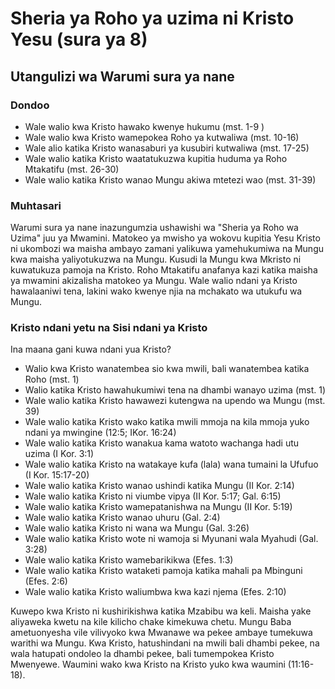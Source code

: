 # Sheria ya Roho ya uzima ni Kristo Yesu (sura ya 8)

## Utangulizi wa Warumi sura ya nane

### Dondoo

* Wale walio kwa Kristo hawako kwenye hukumu (mst. 1-9 )
* Wale walio kwa Kristo wamepokea Roho ya kutwaliwa (mst. 10-16)
* Wale alio katika Kristo wanasaburi ya kusubiri kutwaliwa (mst. 17-25)
* Wale walio katika Kristo waatatukuzwa kupitia huduma ya Roho Mtakatifu (mst. 26-30)
* Wale walio katika Kristo wanao Mungu akiwa mtetezi wao (mst. 31-39)

### Muhtasari

Warumi sura ya nane inazungumzia ushawishi wa "Sheria ya Roho wa Uzima" juu ya Mwamini. Matokeo ya mwisho ya wokovu kupitia Yesu Kristo ni ukombozi wa maisha ambayo zamani yalikuwa yamehukumiwa na Mungu kwa maisha yaliyotukuzwa na Mungu. Kusudi la Mungu kwa Mkristo ni kuwatukuza pamoja na Kristo. Roho Mtakatifu anafanya kazi katika maisha ya mwamini akizalisha matokeo ya Mungu. Wale walio ndani ya Kristo hawalaaniwi tena, lakini wako kwenye njia na mchakato wa utukufu wa Mungu.

### Kristo ndani yetu na Sisi ndani ya Kristo

Ina maana gani kuwa ndani yua Kristo?

* Walio kwa Kristo wanatembea sio kwa mwili, bali wanatembea katika Roho (mst. 1)
* Walio katika Kristo hawahukumiwi tena na dhambi wanayo uzima (mst. 1)
* Wale walio katika Kristo hawawezi kutengwa na upendo wa Mungu (mst. 39)
* Wale walio katika Kristo wako katika mwili mmoja na kila mmoja yuko ndani ya mwingine (12:5; IKor. 16:24)
* Wale walio katika Kristo wanakua kama watoto wachanga hadi utu uzima (I Kor. 3:1)
* Wale walio katika Kristo na watakaye kufa (lala) wana tumaini la Ufufuo (I Kor. 15:17-20)
* Wale walio katika Kristo wanao ushindi katika Mungu (II Kor. 2:14)
* Wale walio katika Kristo ni viumbe vipya (II Kor. 5:17; Gal. 6:15)
* Wale walio katika Kristo wamepatanishwa na Mungu (II Kor. 5:19)
* Wale walio katika Kristo wanao uhuru (Gal. 2:4)
* Wale walio katika Kristo ni wana wa Mungu (Gal. 3:26)
* Wale walio katika Kristo wote ni wamoja si Myunani wala Myahudi (Gal. 3:28)
* Wale walio katika Kristo wamebarikikwa (Efes. 1:3)
* Wale walio katika Kristo wataketi pamoja katika mahali pa Mbinguni (Efes. 2:6)
* Wale walio katika Kristo waliumbwa kwa kazi njema (Efes. 2:10)

Kuwepo kwa Kristo ni kushirikishwa katika Mzabibu wa keli. Maisha yake aliyaweka kwetu na kile kilicho chake kimekuwa chetu. Mungu Baba ametuonyesha vile vilivyoko kwa Mwanawe wa pekee ambaye tumekuwa warithi wa Mungu. Kwa Kristo, hatushindani na mwili bali dhambi pekee, na wala hatupati ondoleo la dhambi pekee, bali tumempokea Kristo Mwenyewe. Waumini wako kwa Kristo na Kristo yuko kwa waumini (11:16-18).
